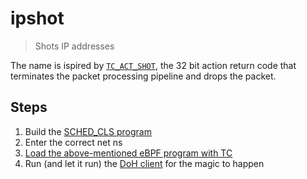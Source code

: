 # ipshot

> Shots IP addresses

The name is ispired by [`TC_ACT_SHOT`](https://elixir.bootlin.com/linux/latest/source/include/uapi/linux/pkt_cls.h#L62), the 32 bit action return code that terminates the packet processing pipeline and drops the packet.

## Steps

1. Build the [SCHED_CLS program](./bpf)
2. Enter the correct net ns
3. [Load the above-mentioned eBPF program with TC](./tc)
4. Run (and let it run) the [DoH client](./doh) for the magic to happen
